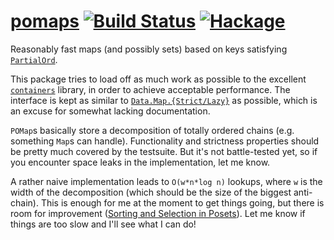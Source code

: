 # [pomaps][] [![Build Status](https://travis-ci.org/sgraf812/pomaps.svg?branch=master)](https://travis-ci.org/sgraf812/pomaps) [![Hackage](https://img.shields.io/hackage/v/pomaps.svg)](https://hackage.haskell.org/package/pomaps)

Reasonably fast maps (and possibly sets) based on keys satisfying [`PartialOrd`](https://hackage.haskell.org/package/lattices-1.6.0/docs/Algebra-PartialOrd.html#t:PartialOrd).

This package tries to load off as much work as possible to the excellent [`containers`](https://hackage.haskell.org/package/containers) library, in order to achieve acceptable performance.
The interface is kept as similar to [`Data.Map.{Strict/Lazy}`](https://hackage.haskell.org/package/containers-0.5.10.2/docs/Data-Map-Strict.html) as possible, which is an excuse for somewhat lacking documentation.

`POMap`s basically store a decomposition of totally ordered chains (e.g. something `Map`s can handle).
Functionality and strictness properties should be pretty much covered by the testsuite.
But it's not battle-tested yet, so if you encounter space leaks in the implementation, let me know.

A rather naive implementation leads to `O(w*n*log n)` lookups, where `w` is the width of the decomposition (which should be the size of the biggest anti-chain).
This is enough for me at the moment to get things going, but there is room for improvement ([Sorting and Selection in Posets](https://arxiv.org/abs/0707.1532)).
Let me know if things are too slow and I'll see what I can do!

[pomaps]: https://github.com/sgraf812/pomaps
